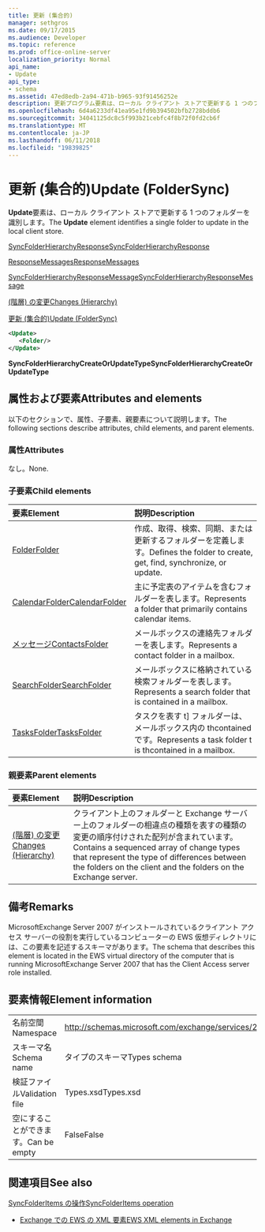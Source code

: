 ```yaml
---
title: 更新 (集合的)
manager: sethgros
ms.date: 09/17/2015
ms.audience: Developer
ms.topic: reference
ms.prod: office-online-server
localization_priority: Normal
api_name:
- Update
api_type:
- schema
ms.assetid: 47ed8edb-2a94-471b-b965-93f91456252e
description: 更新プログラム要素は、ローカル クライアント ストアで更新する 1 つのフォルダーを識別します。
ms.openlocfilehash: 6d4a6233df41ea95e1fd9b394502bfb2728bddb6
ms.sourcegitcommit: 34041125dc8c5f993b21cebfc4f8b72f0fd2cb6f
ms.translationtype: MT
ms.contentlocale: ja-JP
ms.lasthandoff: 06/11/2018
ms.locfileid: "19839825"
---
```

# <a name="update-foldersync"></a><span data-ttu-id="d6394-103">更新 (集合的)</span><span class="sxs-lookup"><span data-stu-id="d6394-103">Update (FolderSync)</span></span>

<span data-ttu-id="d6394-104">**Update**要素は、ローカル クライアント ストアで更新する 1 つのフォルダーを識別します。</span><span class="sxs-lookup"><span data-stu-id="d6394-104">The **Update** element identifies a single folder to update in the local client store.</span></span> 
  
[<span data-ttu-id="d6394-105">SyncFolderHierarchyResponse</span><span class="sxs-lookup"><span data-stu-id="d6394-105">SyncFolderHierarchyResponse</span></span>](syncfolderhierarchyresponse.md)
  
[<span data-ttu-id="d6394-106">ResponseMessages</span><span class="sxs-lookup"><span data-stu-id="d6394-106">ResponseMessages</span></span>](responsemessages.md)
  
[<span data-ttu-id="d6394-107">SyncFolderHierarchyResponseMessage</span><span class="sxs-lookup"><span data-stu-id="d6394-107">SyncFolderHierarchyResponseMessage</span></span>](syncfolderhierarchyresponsemessage.md)
  
[<span data-ttu-id="d6394-108">(階層) の変更</span><span class="sxs-lookup"><span data-stu-id="d6394-108">Changes (Hierarchy)</span></span>](changes-hierarchy.md)
  
[<span data-ttu-id="d6394-109">更新 (集合的)</span><span class="sxs-lookup"><span data-stu-id="d6394-109">Update (FolderSync)</span></span>](update-foldersync.md)
  
```xml
<Update>
   <Folder/>
</Update>
```

 <span data-ttu-id="d6394-110">**SyncFolderHierarchyCreateOrUpdateType**</span><span class="sxs-lookup"><span data-stu-id="d6394-110">**SyncFolderHierarchyCreateOrUpdateType**</span></span>
## <a name="attributes-and-elements"></a><span data-ttu-id="d6394-111">属性および要素</span><span class="sxs-lookup"><span data-stu-id="d6394-111">Attributes and elements</span></span>

<span data-ttu-id="d6394-112">以下のセクションで、属性、子要素、親要素について説明します。</span><span class="sxs-lookup"><span data-stu-id="d6394-112">The following sections describe attributes, child elements, and parent elements.</span></span>
  
### <a name="attributes"></a><span data-ttu-id="d6394-113">属性</span><span class="sxs-lookup"><span data-stu-id="d6394-113">Attributes</span></span>

<span data-ttu-id="d6394-114">なし。</span><span class="sxs-lookup"><span data-stu-id="d6394-114">None.</span></span>
  
### <a name="child-elements"></a><span data-ttu-id="d6394-115">子要素</span><span class="sxs-lookup"><span data-stu-id="d6394-115">Child elements</span></span>

|<span data-ttu-id="d6394-116">**要素**</span><span class="sxs-lookup"><span data-stu-id="d6394-116">**Element**</span></span>|<span data-ttu-id="d6394-117">**説明**</span><span class="sxs-lookup"><span data-stu-id="d6394-117">**Description**</span></span>|
|:-----|:-----|
|[<span data-ttu-id="d6394-118">Folder</span><span class="sxs-lookup"><span data-stu-id="d6394-118">Folder</span></span>](folder.md) <br/> |<span data-ttu-id="d6394-119">作成、取得、検索、同期、または更新するフォルダーを定義します。</span><span class="sxs-lookup"><span data-stu-id="d6394-119">Defines the folder to create, get, find, synchronize, or update.</span></span>  <br/> |
|[<span data-ttu-id="d6394-120">CalendarFolder</span><span class="sxs-lookup"><span data-stu-id="d6394-120">CalendarFolder</span></span>](calendarfolder.md) <br/> |<span data-ttu-id="d6394-121">主に予定表のアイテムを含むフォルダーを表します。</span><span class="sxs-lookup"><span data-stu-id="d6394-121">Represents a folder that primarily contains calendar items.</span></span>  <br/> |
|[<span data-ttu-id="d6394-122">メッセージ</span><span class="sxs-lookup"><span data-stu-id="d6394-122">ContactsFolder</span></span>](contactsfolder.md) <br/> |<span data-ttu-id="d6394-123">メールボックスの連絡先フォルダーを表します。</span><span class="sxs-lookup"><span data-stu-id="d6394-123">Represents a contact folder in a mailbox.</span></span>  <br/> |
|[<span data-ttu-id="d6394-124">SearchFolder</span><span class="sxs-lookup"><span data-stu-id="d6394-124">SearchFolder</span></span>](searchfolder.md) <br/> |<span data-ttu-id="d6394-125">メールボックスに格納されている検索フォルダーを表します。</span><span class="sxs-lookup"><span data-stu-id="d6394-125">Represents a search folder that is contained in a mailbox.</span></span>  <br/> |
|[<span data-ttu-id="d6394-126">TasksFolder</span><span class="sxs-lookup"><span data-stu-id="d6394-126">TasksFolder</span></span>](tasksfolder.md) <br/> |<span data-ttu-id="d6394-127">タスクを表す t] フォルダーは、メールボックス内の thcontained です。</span><span class="sxs-lookup"><span data-stu-id="d6394-127">Represents a task folder t is thcontained in a mailbox.</span></span>  <br/> |
   
### <a name="parent-elements"></a><span data-ttu-id="d6394-128">親要素</span><span class="sxs-lookup"><span data-stu-id="d6394-128">Parent elements</span></span>

|<span data-ttu-id="d6394-129">**要素**</span><span class="sxs-lookup"><span data-stu-id="d6394-129">**Element**</span></span>|<span data-ttu-id="d6394-130">**説明**</span><span class="sxs-lookup"><span data-stu-id="d6394-130">**Description**</span></span>|
|:-----|:-----|
|[<span data-ttu-id="d6394-131">(階層) の変更</span><span class="sxs-lookup"><span data-stu-id="d6394-131">Changes (Hierarchy)</span></span>](changes-hierarchy.md) <br/> |<span data-ttu-id="d6394-132">クライアント上のフォルダーと Exchange サーバー上のフォルダーの相違点の種類を表すの種類の変更の順序付けされた配列が含まれています。</span><span class="sxs-lookup"><span data-stu-id="d6394-132">Contains a sequenced array of change types that represent the type of differences between the folders on the client and the folders on the Exchange server.</span></span>  <br/> |
   
## <a name="remarks"></a><span data-ttu-id="d6394-133">備考</span><span class="sxs-lookup"><span data-stu-id="d6394-133">Remarks</span></span>

<span data-ttu-id="d6394-134">MicrosoftExchange Server 2007 がインストールされているクライアント アクセス サーバーの役割を実行しているコンピューターの EWS 仮想ディレクトリには、この要素を記述するスキーマがあります。</span><span class="sxs-lookup"><span data-stu-id="d6394-134">The schema that describes this element is located in the EWS virtual directory of the computer that is running MicrosoftExchange Server 2007 that has the Client Access server role installed.</span></span>
  
## <a name="element-information"></a><span data-ttu-id="d6394-135">要素情報</span><span class="sxs-lookup"><span data-stu-id="d6394-135">Element information</span></span>

|||
|:-----|:-----|
|<span data-ttu-id="d6394-136">名前空間</span><span class="sxs-lookup"><span data-stu-id="d6394-136">Namespace</span></span>  <br/> |http://schemas.microsoft.com/exchange/services/2006/types  <br/> |
|<span data-ttu-id="d6394-137">スキーマ名</span><span class="sxs-lookup"><span data-stu-id="d6394-137">Schema name</span></span>  <br/> |<span data-ttu-id="d6394-138">タイプのスキーマ</span><span class="sxs-lookup"><span data-stu-id="d6394-138">Types schema</span></span>  <br/> |
|<span data-ttu-id="d6394-139">検証ファイル</span><span class="sxs-lookup"><span data-stu-id="d6394-139">Validation file</span></span>  <br/> |<span data-ttu-id="d6394-140">Types.xsd</span><span class="sxs-lookup"><span data-stu-id="d6394-140">Types.xsd</span></span>  <br/> |
|<span data-ttu-id="d6394-141">空にすることができます。</span><span class="sxs-lookup"><span data-stu-id="d6394-141">Can be empty</span></span>  <br/> |<span data-ttu-id="d6394-142">False</span><span class="sxs-lookup"><span data-stu-id="d6394-142">False</span></span>  <br/> |
   
## <a name="see-also"></a><span data-ttu-id="d6394-143">関連項目</span><span class="sxs-lookup"><span data-stu-id="d6394-143">See also</span></span>



[<span data-ttu-id="d6394-144">SyncFolderItems の操作</span><span class="sxs-lookup"><span data-stu-id="d6394-144">SyncFolderItems operation</span></span>](syncfolderitems-operation.md)


- [<span data-ttu-id="d6394-145">Exchange での EWS の XML 要素</span><span class="sxs-lookup"><span data-stu-id="d6394-145">EWS XML elements in Exchange</span></span>](ews-xml-elements-in-exchange.md)

